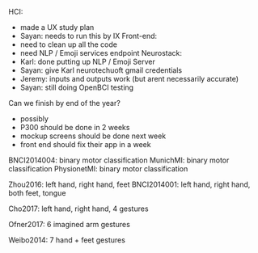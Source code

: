 HCI: 
- made a UX study plan
- Sayan: needs to run this by IX
Front-end:
- need to clean up all the code
- need NLP / Emoji services endpoint
Neurostack:
- Karl: done putting up NLP / Emoji Server
- Sayan: give Karl neurotechuoft gmail credentials
- Jeremy: inputs and outputs work (but arent necessarily accurate)
- Sayan: still doing OpenBCI testing

Can we finish by end of the year?
- possibly
- P300 should be done in 2 weeks
- mockup screens should be done next week
- front end should fix their app in a week

BNCI2014004: binary motor classification
MunichMI: binary motor classification
PhysionetMI: binary motor classification

Zhou2016: left hand, right hand, feet
BNCI2014001: left hand, right hand, both feet, tongue

Cho2017: left hand, right hand, 4 gestures

Ofner2017: 6 imagined arm gestures

Weibo2014: 7 hand + feet gestures